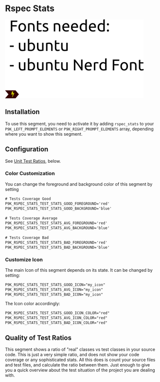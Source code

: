 # Rspec Stats

![](segment.png)

## Installation

To use this segment, you need to activate it by adding `rspec_stats` to your
`P9K_LEFT_PROMPT_ELEMENTS` or `P9K_RIGHT_PROMPT_ELEMENTS` array, depending
where you want to show this segment.

## Configuration

See [Unit Test Ratios](#unit-test-ratios), below.

### Color Customization

You can change the foreground and background color of this segment by setting
```
# Tests Coverage Good
P9K_RSPEC_STATS_TEST_STATS_GOOD_FOREGROUND='red'
P9K_RSPEC_STATS_TEST_STATS_GOOD_BACKGROUND='blue'

# Tests Coverage Average
P9K_RSPEC_STATS_TEST_STATS_AVG_FOREGROUND='red'
P9K_RSPEC_STATS_TEST_STATS_AVG_BACKGROUND='blue'

# Tests Coverage Bad
P9K_RSPEC_STATS_TEST_STATS_BAD_FOREGROUND='red'
P9K_RSPEC_STATS_TEST_STATS_BAD_BACKGROUND='blue'
```

### Customize Icon

The main Icon of this segment depends on its state.
It can be changed by setting:
```
P9K_RSPEC_STATS_TEST_STATS_GOOD_ICON="my_icon"
P9K_RSPEC_STATS_TEST_STATS_AVG_ICON="my_icon"
P9K_RSPEC_STATS_TEST_STATS_BAD_ICON="my_icon"
```

The Icon color accordingly:
```
P9K_RSPEC_STATS_TEST_STATS_GOOD_ICON_COLOR="red"
P9K_RSPEC_STATS_TEST_STATS_AVG_ICON_COLOR="red"
P9K_RSPEC_STATS_TEST_STATS_BAD_ICON_COLOR="red"
```

## Quality of Test Ratios

This segment shows a ratio of "real" classes vs test classes in your source
code. This is just a very simple ratio, and does not show your code coverage
or any sophisticated stats. All this does is count your source files and test
files, and calculate the ratio between them. Just enough to give you a quick
overview about the test situation of the project you are dealing with.